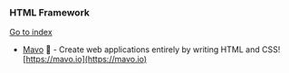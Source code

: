 ### HTML Framework
[Go to index](https://github.com/cdleon/awesome-front-end#index)
* [Mavo](https://github.com/mavoweb/mavo) :gift_heart: - Create web applications entirely by writing HTML and CSS! [https://mavo.io](https://mavo.io)